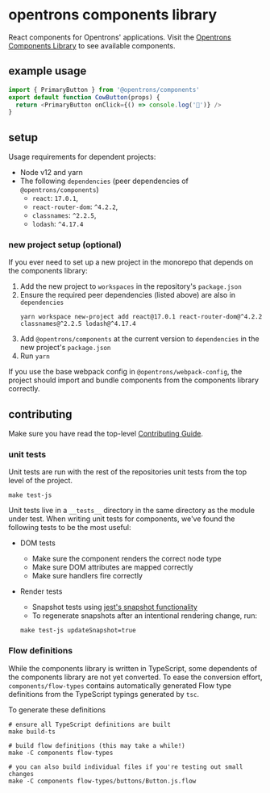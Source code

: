 # opentrons components library

React components for Opentrons' applications. Visit the [Opentrons Components Library][components-library] to see available components.

[components-library]: https://s3-us-west-2.amazonaws.com/opentrons-components/edge/index.html

## example usage

```javascript
import { PrimaryButton } from '@opentrons/components'
export default function CowButton(props) {
  return <PrimaryButton onClick={() => console.log('🐄')} />
}
```

## setup

Usage requirements for dependent projects:

- Node v12 and yarn
- The following `dependencies` (peer dependencies of `@opentrons/components`)
  - `react`: `17.0.1`,
  - `react-router-dom`: `^4.2.2`,
  - `classnames`: `^2.2.5`,
  - `lodash`: `^4.17.4`

### new project setup (optional)

If you ever need to set up a new project in the monorepo that depends on the components library:

1.  Add the new project to `workspaces` in the repository's `package.json`
2.  Ensure the required peer dependencies (listed above) are also in `dependencies`
    ```shell
    yarn workspace new-project add react@17.0.1 react-router-dom@^4.2.2 classnames@^2.2.5 lodash@^4.17.4
    ```
3.  Add `@opentrons/components` at the current version to `dependencies` in the new project's `package.json`
4.  Run `yarn`

If you use the base webpack config in `@opentrons/webpack-config`, the project should import and bundle components from the components library correctly.

## contributing

Make sure you have read the top-level [Contributing Guide][contributing].

### unit tests

Unit tests are run with the rest of the repositories unit tests from the top level of the project.

```shell
make test-js
```

Unit tests live in a `__tests__` directory in the same directory as the module under test. When writing unit tests for components, we've found the following tests to be the most useful:

- DOM tests
  - Make sure the component renders the correct node type
  - Make sure DOM attributes are mapped correctly
  - Make sure handlers fire correctly
- Render tests

  - Snapshot tests using [jest's snapshot functionality][jest-snapshots]
  - To regenerate snapshots after an intentional rendering change, run:

  ```shell
  make test-js updateSnapshot=true
  ```

[jest-snapshots]: https://facebook.github.io/jest/docs/en/snapshot-testing.html
[contributing]: ../CONTRIBUTING.md

### Flow definitions

While the components library is written in TypeScript, some dependents of the components library are not yet converted. To ease the conversion effort, `components/flow-types` contains automatically generated Flow type definitions from the TypeScript typings generated by `tsc`.

To generate these definitions

```shell
# ensure all TypeScript definitions are built
make build-ts

# build flow definitions (this may take a while!)
make -C components flow-types

# you can also build individual files if you're testing out small changes
make -C components flow-types/buttons/Button.js.flow
```
